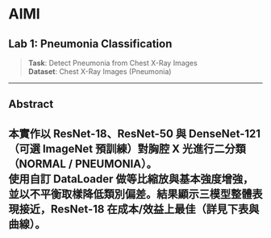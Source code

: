# AIMI

## Lab 1: Pneumonia Classification
> **Task**: Detect Pneumonia from Chest X-Ray Images  
> **Dataset**: Chest X-Ray Images (Pneumonia)
---
## Abstract
本實作以 ResNet-18、ResNet-50 與 DenseNet-121（可選 ImageNet 預訓練）對胸腔 X 光進行二分類（NORMAL / PNEUMONIA）。  
使用自訂 DataLoader 做等比縮放與基本強度增強，並以不平衡取樣降低類別偏差。結果顯示三模型整體表現接近，ResNet-18 在成本/效益上最佳（詳見下表與曲線）。
---
